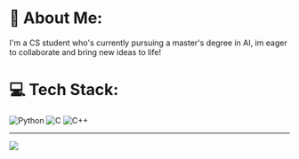 # 💫 About Me:
I'm a CS student who's currently pursuing a master's degree in AI, im eager to collaborate and bring new ideas to life!


# 💻 Tech Stack:
![Python](https://img.shields.io/badge/python-3670A0?style=for-the-badge&logo=python&logoColor=ffdd54) ![C](https://img.shields.io/badge/c-%2300599C.svg?style=for-the-badge&logo=c&logoColor=white) 	![C++](https://img.shields.io/badge/C++-%2300599C.svg?style=for-the-badge&logo=c%2B%2B&logoColor=white)

---
[![](https://visitcount.itsvg.in/api?id=mirdan08&icon=0&color=0)](https://visitcount.itsvg.in)

<!-- Proudly created with GPRM ( https://gprm.itsvg.in ) -->
